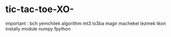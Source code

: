 # tic-tac-toe-XO-
important : bch yemchilek algorithm mt3 lo3ba magir machekel lezmek tkon instally module numpy fpython
